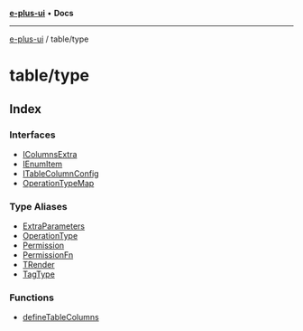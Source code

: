 [**e-plus-ui**](../../README.md) • **Docs**

***

[e-plus-ui](../../modules.md) / table/type

# table/type

## Index

### Interfaces

- [IColumnsExtra](interfaces/IColumnsExtra.md)
- [IEnumItem](interfaces/IEnumItem.md)
- [ITableColumnConfig](interfaces/ITableColumnConfig.md)
- [OperationTypeMap](interfaces/OperationTypeMap.md)

### Type Aliases

- [ExtraParameters](type-aliases/ExtraParameters.md)
- [OperationType](type-aliases/OperationType.md)
- [Permission](type-aliases/Permission.md)
- [PermissionFn](type-aliases/PermissionFn.md)
- [TRender](type-aliases/TRender.md)
- [TagType](type-aliases/TagType.md)

### Functions

- [defineTableColumns](functions/defineTableColumns.md)
